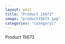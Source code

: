 ```yaml
---
layout: post
title: "Product 15673"
image: "product15673.jpg"
categories: "category1"
---
```

Product 15673
